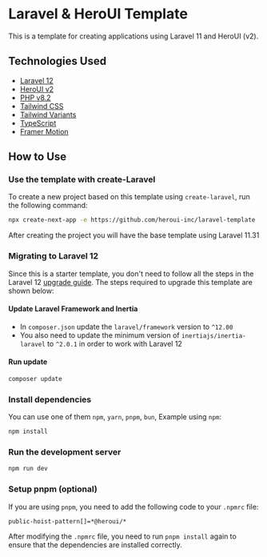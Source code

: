 # Laravel & HeroUI Template

This is a template for creating applications using Laravel 11 and HeroUI (v2).

## Technologies Used

-   [Laravel 12](https://laravel.com/)
-   [HeroUI v2](https://www.heroui.com/)
-   [PHP v8.2](https://www.php.net/)
-   [Tailwind CSS](https://tailwindcss.com/)
-   [Tailwind Variants](https://tailwind-variants.org)
-   [TypeScript](https://www.typescriptlang.org/)
-   [Framer Motion](https://www.framer.com/motion/)

## How to Use

### Use the template with create-Laravel

To create a new project based on this template using `create-laravel`, run the following command:

```bash
npx create-next-app -e https://github.com/heroui-inc/laravel-template
```

After creating the project you will have the base template using Laravel 11.31

### Migrating to Laravel 12

Since this is a starter template, you don't need to follow all the steps in the Laravel 12 [upgrade guide](https://laravel.com/docs/12.x/upgrade). The steps required to upgrade this template are shown below:

#### Update Laravel Framework and Inertia

- In `composer.json` update the `laravel/framework` version to `^12.00`
- You also need to update the minimum version of `inertiajs/inertia-laravel` to `^2.0.1` in order to work with Laravel 12

#### Run update

```bash
composer update
```

### Install dependencies

You can use one of them `npm`, `yarn`, `pnpm`, `bun`, Example using `npm`:

```bash
npm install
```

### Run the development server

```bash
npm run dev
```

### Setup pnpm (optional)

If you are using `pnpm`, you need to add the following code to your `.npmrc` file:

```bash
public-hoist-pattern[]=*@heroui/*
```

After modifying the `.npmrc` file, you need to run `pnpm install` again to ensure that the dependencies are installed correctly.
